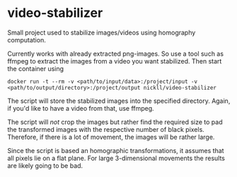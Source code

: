 # video-stabilizer
Small project used to stabilize images/videos using homography computation.

Currently works with already extracted png-images. So use a tool such as ffmpeg to extract the images from a video you want stabilized.
Then start the container using
```
docker run -t --rm -v <path/to/input/data>:/project/input -v <path/to/output/directory>:/project/output nickll/video-stabilizer
```

The script will store the stabilized images into the specified directory.
Again, if you'd like to have a video from that, use ffmpeg.

The script will _not_ crop the images but rather find the required size to pad the transformed images with the respective number of black pixels.
Therefore, if there is a lot of movement, the images will be rather large.

Since the script is based an homographic transformations, it assumes that all pixels lie on a flat plane.
For large 3-dimensional movements the results are likely going to be bad.